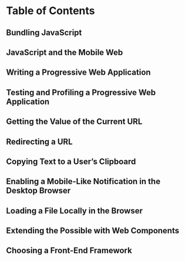 # Table of Contents

## Bundling JavaScript

## JavaScript and the Mobile Web

## Writing a Progressive Web Application

## Testing and Profiling a Progressive Web Application

## Getting the Value of the Current URL

## Redirecting a URL

## Copying Text to a User’s Clipboard

## Enabling a Mobile-Like Notification in the Desktop Browser

## Loading a File Locally in the Browser

## Extending the Possible with Web Components

## Choosing a Front-End Framework

